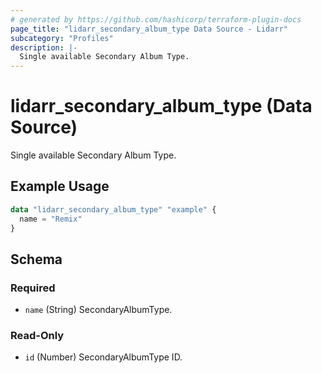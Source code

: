 ```yaml
---
# generated by https://github.com/hashicorp/terraform-plugin-docs
page_title: "lidarr_secondary_album_type Data Source - Lidarr"
subcategory: "Profiles"
description: |-
  Single available Secondary Album Type.
---
```


# lidarr_secondary_album_type (Data Source)

<!-- subcategory:Profiles -->
Single available Secondary Album Type.

## Example Usage

```terraform
data "lidarr_secondary_album_type" "example" {
  name = "Remix"
}
```

<!-- schema generated by tfplugindocs -->
## Schema

### Required

- `name` (String) SecondaryAlbumType.

### Read-Only

- `id` (Number) SecondaryAlbumType ID.
